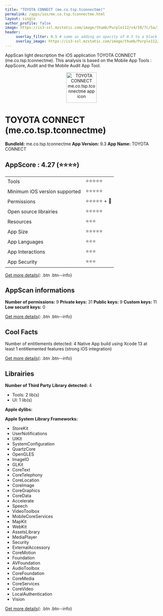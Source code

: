 ```yaml
---
title: "TOYOTA CONNECT (me.co.tsp.tconnectme)"
permalink: /apps/ios/me.co.tsp.tconnectme.html
layout: single
author_profile: false
image: https://is3-ssl.mzstatic.com/image/thumb/Purple112/v4/19/7c/5a/197c5ad4-c0cb-0f6c-220b-b414afe63591/AppIcon-TCMe-1x_U007emarketing-0-6-0-sRGB-85-220.png/512x512bb.jpg
header: 
     overlay_filter: 0.5 # same as adding an opacity of 0.5 to a black background
     overlay_image: https://is3-ssl.mzstatic.com/image/thumb/Purple112/v4/19/7c/5a/197c5ad4-c0cb-0f6c-220b-b414afe63591/AppIcon-TCMe-1x_U007emarketing-0-6-0-sRGB-85-220.png/512x512bb.jpg
---
```

AppScan light description the iOS application TOYOTA CONNECT (me.co.tsp.tconnectme). This analysis is based on the Mobile App Tools : AppScore, Audit and the Mobile Audit App Tool.

  
  
<div style="text-align: center;"><img src="https://is3-ssl.mzstatic.com/image/thumb/Purple112/v4/19/7c/5a/197c5ad4-c0cb-0f6c-220b-b414afe63591/AppIcon-TCMe-1x_U007emarketing-0-6-0-sRGB-85-220.png/512x512bb.jpg" width="100" height="100" alt="TOYOTA CONNECT me.co.tsp.tconnectme app icon"></div>  
  
# TOYOTA CONNECT (me.co.tsp.tconnectme)

**BundleId:** me.co.tsp.tconnectme
**App Version:** 9.3
**App Name:** TOYOTA CONNECT


## AppScore : 4.27 (⭐️⭐️⭐️⭐️) 

<table>
<tr><td> Tools </td><td> ⭐️⭐️⭐️⭐️⭐️ </td></tr>
<tr><td> Minimum iOS version supported </td><td> ⭐️⭐️⭐️⭐️⭐️ </td></tr>
<tr><td> Permissions </td><td> ⭐️⭐️⭐️⭐️⭐️ + 🌟 </td></tr>
<tr><td> Open source librairies </td><td> ⭐️⭐️⭐️⭐️⭐️ </td></tr>
<tr><td> Resources </td><td> ⭐️⭐️⭐️ </td></tr>
<tr><td> App Size </td><td> ⭐️⭐️⭐️⭐️⭐️ </td></tr>
<tr><td> App Languages </td><td> ⭐️⭐️⭐️ </td></tr>
<tr><td> App Interactions </td><td> ⭐️⭐️⭐️ </td></tr>
<tr><td> App Security </td><td> ⭐️⭐️⭐️ </td></tr>
</table>

[Get more details](/pricing.html){: .btn .btn--info}  
  
## AppScan informations 

**Number of permissions:** 9
**Private keys:** 31
**Public keys:** 9
**Custom keys:** 11
**Low securit keys:** 0
  
[Get more details](/pricing.html){: .btn .btn--info}

## Cool Facts

Number of entitlements detected: 4
Native App
build using Xcode 13
at least 1 entitlemented features (strong iOS integration)
  
[Get more details](/pricing.html){: .btn .btn--info}

## Librairies 
**Number of Third Party Library detected:** 4
- Tools: 2 lib(s)
- UI: 1 lib(s)

**Apple dylibs:**


**Apple System Library Frameworks:**
- StoreKit
- UserNotifications
- UIKit
- SystemConfiguration
- QuartzCore
- OpenGLES
- ImageIO
- GLKit
- CoreText
- CoreTelephony
- CoreLocation
- CoreImage
- CoreGraphics
- CoreData
- Accelerate
- Speech
- VideoToolbox
- MobileCoreServices
- MapKit
- WebKit
- AssetsLibrary
- MediaPlayer
- Security
- ExternalAccessory
- CoreMotion
- Foundation
- AVFoundation
- AudioToolbox
- CoreFoundation
- CoreMedia
- CoreServices
- CoreVideo
- LocalAuthentication
- Vision


  
[Get more details](/pricing.html){: .btn .btn--info}

